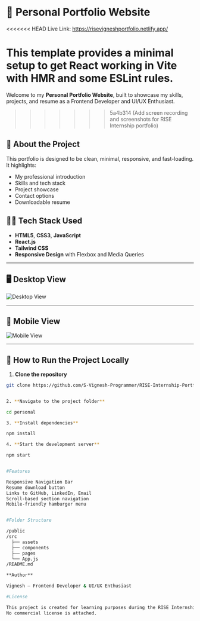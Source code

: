 # 💼 Personal Portfolio Website

<<<<<<< HEAD
Live Link: https://risevigneshportfolio.netlify.app/

This template provides a minimal setup to get React working in Vite with HMR and some ESLint rules.
=======
Welcome to my **Personal Portfolio Website**, built to showcase my skills, projects, and resume as a Frontend Developer and UI/UX Enthusiast.
>>>>>>> 5a4b314 (Add screen recording and screenshots for RISE Internship portfolio)

## 🌟 About the Project

This portfolio is designed to be clean, minimal, responsive, and fast-loading. It highlights:
- My professional introduction
- Skills and tech stack
- Project showcase
- Contact options
- Downloadable resume

## 🧑‍💻 Tech Stack Used

- **HTML5**, **CSS3**, **JavaScript**
- **React.js**
- **Tailwind CSS**
- **Responsive Design** with Flexbox and Media Queries

---

## 🖥️ Desktop View

![Desktop View](./screenshots/desktop-view.png)

---

## 📱 Mobile View

![Mobile View](./screenshots/mobile-view.png)

---

## 🚀 How to Run the Project Locally

1. **Clone the repository**  
```bash
git clone https://github.com/S-Vignesh-Programmer/RISE-Internship-Portfolio.git


2. **Navigate to the project folder**

cd personal

3. **Install dependencies**

npm install

4. **Start the development server**

npm start


#Features

Responsive Navigation Bar
Resume download button
Links to GitHub, LinkedIn, Email
Scroll-based section navigation
Mobile-friendly hamburger menu


#Folder Structure

/public
/src
  ├── assets
  ├── components
  ├── pages
  └── App.js
/README.md

**Author**

Vignesh – Frontend Developer & UI/UX Enthusiast

#License

This project is created for learning purposes during the RISE Internship 2025.
No commercial license is attached. 


